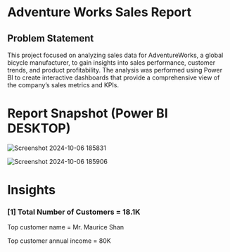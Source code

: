 # Adventure Works Sales Report

## Problem Statement

This project focused on analyzing sales data for AdventureWorks, a global bicycle manufacturer, to gain insights into sales performance, customer trends, and product profitability. The analysis was performed using Power BI to create interactive dashboards that provide a comprehensive view of the company’s sales metrics and KPIs.


 # Report Snapshot (Power BI DESKTOP)

 
![Screenshot 2024-10-06 185831](https://github.com/user-attachments/assets/0d04f1a3-cf42-4e09-9295-6c09f2be7cf3)

![Screenshot 2024-10-06 185906](https://github.com/user-attachments/assets/b2626711-b7b3-45bf-abe0-a0cba0d57a57)

# Insights

### [1] Total Number of Customers = 18.1K

   Top customer name = Mr. Maurice Shan

   Top customer annual income = 80K
